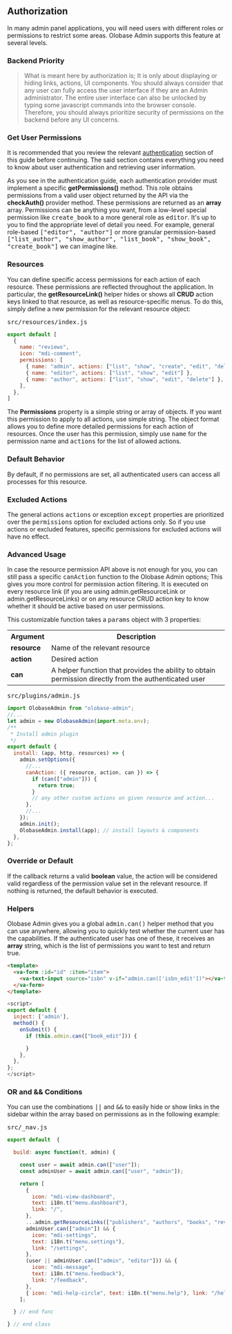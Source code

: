 
## Authorization

In many admin panel applications, you will need users with different roles or permissions to restrict some areas. Olobase Admin supports this feature at several levels.

### Backend Priority

> What is meant here by authorization is; It is only about displaying or hiding links, actions, UI components. You should always consider that any user can fully access the user interface if they are an Admin administrator. The entire user interface can also be unlocked by typing some javascript commands into the browser console. Therefore, you should always prioritize security of permissions on the backend before any UI concerns.

### Get User Permissions

It is recommended that you review the relevant <a href="/ui/authentication.html">authentication</a> section of this guide before continuing. The said section contains everything you need to know about user authentication and retrieving user information.

As you see in the authentication guide, each authentication provider must implement a specific <b>getPermissions()</b> method. This role obtains permissions from a valid user object returned by the API via the <b>checkAuth()</b> provider method. These permissions are returned as an <b>array</b> array. Permissions can be anything you want, from a low-level special permission like <kbd>create_book</kbd> to a more general role as <kbd>editor</kbd>. It's up to you to find the appropriate level of detail you need. For example, general role-based <kbd>["editor", "author"]</kbd> or more granular permission-based <kbd>["list_author", "show_author", "list_book", "show_book", "create_book"]</kbd> we can imagine like.

### Resources

You can define specific access permissions for each action of each resource. These permissions are reflected throughout the application. In particular, the <b>getResourceLink()</b> helper hides or shows all <b>CRUD</b> action keys linked to that resource, as well as resource-specific menus. To do this, simply define a new permission for the relevant resource object:

<kbd>src/resources/index.js</kbd>

```js
export default [
  {
    name: "reviews",
    icon: "mdi-comment",
    permissions: [
      { name: "admin", actions: ["list", "show", "create", "edit", "delete"] },
      { name: "editor", actions: ["list", "show", "edit"] },
      { name: "author", actions: ["list", "show", "edit", "delete"] },
    ],
  },
]
```

The <b>Permissions</b> property is a simple string or array of objects. If you want this permission to apply to all actions, use simple string. The object format allows you to define more detailed permissions for each action of resources. Once the user has this permission, simply use <kbd>name</kbd> for the permission name and <kbd>actions</kbd> for the list of allowed actions.

### Default Behavior

By default, if no permissions are set, all authenticated users can access all processes for this resource.

### Excluded Actions

The general actions <kbd>actions</kbd> or exception <kbd>except</kbd> properties are prioritized over the <kbd>permissions</kbd> option for excluded actions only. So if you use actions or excluded features, specific permissions for excluded actions will have no effect.

### Advanced Usage

In case the resource permission API above is not enough for you, you can still pass a specific <kbd>canAction</kbd> function to the Olobase Admin options; This gives you more control for permission action filtering. It is executed on every resource link (if you are using admin.getResourceLink or admin.getResourceLinks) or on any resource CRUD action key to know whether it should be active based on user permissions.

This customizable function takes a <kbd>params</kbd> object with 3 properties:

<div class="table-responsive">
<table class="table">
	<tr>
		<th>Argument</th>
		<th>Description</th>
	</tr>
	<tr>
		<td><b>resource</b></td>
		<td>Name of the relevant resource</td>
	</tr>
	<tr>
		<td><b>action</b></td>
		<td>Desired action</td>
	</tr>
	<tr>
		<td><b>can</b></td>
		<td>A helper function that provides the ability to obtain permission directly from the authenticated user</td>
	</tr>
</table>
</div>

<kbd>src/plugins/admin.js</kbd>

```js [line-numbers] data-line="11"
import OlobaseAdmin from "olobase-admin";
//...
let admin = new OlobaseAdmin(import.meta.env);
/**
 * Install admin plugin
 */
export default {
  install: (app, http, resources) => {
    admin.setOptions({
	  //...
	  canAction: ({ resource, action, can }) => {
	    if (can(["admin"])) {
	      return true;
	    }
	    // any other custom actions on given resource and action...
	  },
	  //...
    });
    admin.init();
    OlobaseAdmin.install(app); // install layouts & components
  },
};
```

### Override or Default

If the callback returns a valid <b>boolean</b> value, the action will be considered valid regardless of the permission value set in the relevant resource. If nothing is returned, the default behavior is executed.

### Helpers

Olobase Admin gives you a global <kbd>admin.can()</kbd> helper method that you can use anywhere, allowing you to quickly test whether the current user has the capabilities. If the authenticated user has one of these, it receives an <b>array</b> string, which is the list of permissions you want to test and return true.

```html
<template>
  <va-form :id="id" :item="item">
    <va-text-input source="isbn" v-if="admin.can(['isbn_edit'])"></va-text-input>
  </va-form>
</template>
```

```js
<script>
export default {
  inject: ['admin'],
  method() {
    onSubmit() {
      if (this.admin.can(["book_edit"])) {

      }
    },
  },
};
</script>
```

### OR and && Conditions

You can use the combinations <kbd>||</kbd> and <kbd>&&</kbd> to easily hide or show links in the sidebar within the array based on permissions as in the following example:

<kbd>src/\_nav.js</kbd>

```js
export default  {

  build: async function(t, admin) {

    const user = await admin.can(["user"]);
    const adminUser = await admin.can(["user", "admin"]);

    return [
      {
        icon: "mdi-view-dashboard",
        text: i18n.t("menu.dashboard"),
        link: "/",
      },
      ...admin.getResourceLinks(["publishers", "authors", "books", "reviews"]),
      adminUser.can(["admin"]) && {
        icon: "mdi-settings",
        text: i18n.t("menu.settings"),
        link: "/settings",
      },
      (user || adminUser.can(["admin", "editor"])) && {
        icon: "mdi-message",
        text: i18n.t("menu.feedback"),
        link: "/feedback",
      },
      { icon: "mdi-help-circle", text: i18n.t("menu.help"), link: "/help" },
    ];

  } // end func

} // end class
```